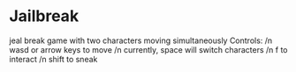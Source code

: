 # Jailbreak
 jeal break game with two characters moving simultaneously
Controls:
/n wasd or arrow keys to move
/n currently, space will switch characters
/n f to interact
/n shift to sneak
